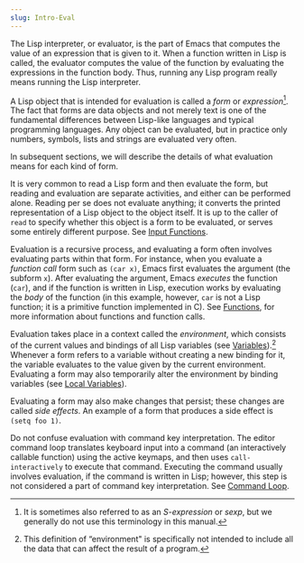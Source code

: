 ```yaml
---
slug: Intro-Eval
---
```


The Lisp interpreter, or evaluator, is the part of Emacs that computes the value of an expression that is given to it. When a function written in Lisp is called, the evaluator computes the value of the function by evaluating the expressions in the function body. Thus, running any Lisp program really means running the Lisp interpreter.

A Lisp object that is intended for evaluation is called a *form* or *expression*[^1]. The fact that forms are data objects and not merely text is one of the fundamental differences between Lisp-like languages and typical programming languages. Any object can be evaluated, but in practice only numbers, symbols, lists and strings are evaluated very often.

In subsequent sections, we will describe the details of what evaluation means for each kind of form.

It is very common to read a Lisp form and then evaluate the form, but reading and evaluation are separate activities, and either can be performed alone. Reading per se does not evaluate anything; it converts the printed representation of a Lisp object to the object itself. It is up to the caller of `read` to specify whether this object is a form to be evaluated, or serves some entirely different purpose. See [Input Functions](Input-Functions).

Evaluation is a recursive process, and evaluating a form often involves evaluating parts within that form. For instance, when you evaluate a *function call* form such as `(car x)`, Emacs first evaluates the argument (the subform `x`). After evaluating the argument, Emacs *executes* the function (`car`), and if the function is written in Lisp, execution works by evaluating the *body* of the function (in this example, however, `car` is not a Lisp function; it is a primitive function implemented in C). See [Functions](Functions), for more information about functions and function calls.

Evaluation takes place in a context called the *environment*, which consists of the current values and bindings of all Lisp variables (see [Variables](Variables)).[^2] Whenever a form refers to a variable without creating a new binding for it, the variable evaluates to the value given by the current environment. Evaluating a form may also temporarily alter the environment by binding variables (see [Local Variables](Local-Variables)).

Evaluating a form may also make changes that persist; these changes are called *side effects*. An example of a form that produces a side effect is `(setq foo 1)`.

Do not confuse evaluation with command key interpretation. The editor command loop translates keyboard input into a command (an interactively callable function) using the active keymaps, and then uses `call-interactively` to execute that command. Executing the command usually involves evaluation, if the command is written in Lisp; however, this step is not considered a part of command key interpretation. See [Command Loop](Command-Loop).

[^1]: It is sometimes also referred to as an *S-expression* or *sexp*, but we generally do not use this terminology in this manual.

[^2]: This definition of “environment" is specifically not intended to include all the data that can affect the result of a program.
